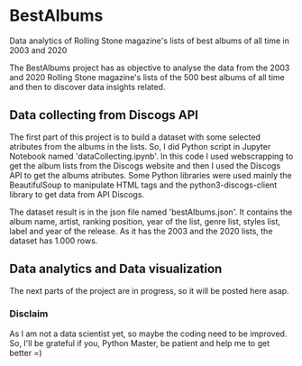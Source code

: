 # BestAlbums
Data analytics of Rolling Stone magazine's lists of best albums of all time in 2003 and 2020

The BestAlbums project has as objective to analyse the data from the 2003 and 2020 Rolling Stone magazine's lists of the 500 best albums of all time and then to discover data insights related.

## Data collecting from Discogs API
The first part of this project is to build a dataset with some selected atributes from the albums in the lists. So, I did Python script in Jupyter Notebook named 'dataCollecting.ipynb'. In this code I used webscrapping to get the album lists from the Discogs website and then I used the Discogs API to get the albums atributes. Some Python libraries were used mainly the BeautifulSoup to manipulate HTML tags and the python3-discogs-client library to get data from API Discogs.

The dataset result is in the json file named 'bestAlbums.json'. It contains the album name, artist, ranking position, year of the list, genre list, styles list, label and year of the release. As it has the 2003 and the 2020 lists, the dataset has 1.000 rows.

## Data analytics and Data visualization
The next parts of the project are in progress, so it will be posted here asap.

### Disclaim
As I am not a data scientist yet, so maybe the coding need to be improved. So, I'll be grateful if you, Python Master, be patient and help me to get better =)
